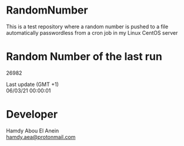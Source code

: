 # RandomNumber    
This is a test repository where a random number is pushed to a file automatically passwordless from a cron job in my Linux CentOS server    
# Random Number of the last run   
26982
      
Last update (GMT +1)    
06/03/21 00:00:01
# Developer    
Hamdy Abou El Anein   
hamdy.aea@protonmail.com
